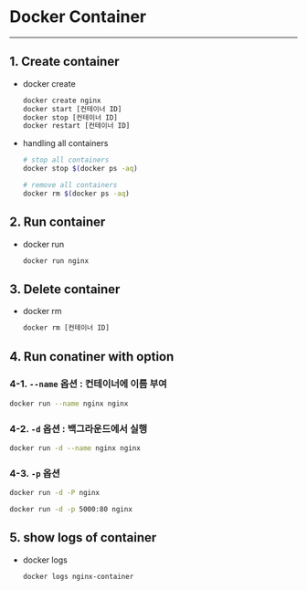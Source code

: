 # Docker Container
---
## 1. Create container
* docker create
    ```sh
    docker create nginx
    docker start [컨테이너 ID]
    docker stop [컨테이너 ID]
    docker restart [컨테이너 ID]
    ```
* handling all containers
    ```sh
    # stop all containers
    docker stop $(docker ps -aq)

    # remove all containers
    docker rm $(docker ps -aq)

    ```

## 2. Run container
* docker run
    ```sh
    docker run nginx
    ```

## 3. Delete container
* docker rm
    ```sh
    docker rm [컨테이너 ID]
    ```

## 4. Run conatiner with option

### 4-1. `--name` 옵션 : 컨테이너에 이름 부여
```sh
docker run --name nginx nginx
```

### 4-2. `-d` 옵션 : 백그라운드에서 실행
```sh
docker run -d --name nginx nginx
```

### 4-3. `-p` 옵션
```sh
docker run -d -P nginx

docker run -d -p 5000:80 nginx
```

## 5. show logs of container

- docker logs
  ```sh
  docker logs nginx-container
  ```